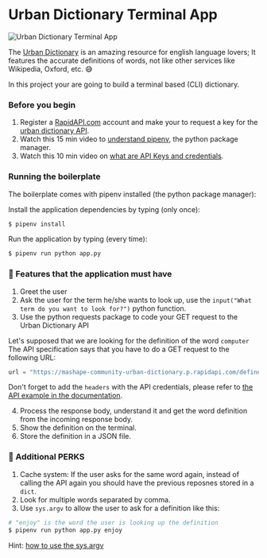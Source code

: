 # Urban Dictionary Terminal App

![Urban Dictionary Terminal App](https://github.com/breatheco-de/english-dictionary-project-tutorial/blob/master/preview.gif?raw=true)

The [Urban Dictionary](https://www.urbandictionary.com/) is an amazing resource for english language lovers; It features the accurate definitions of words, not like other services like Wikipedia, Oxford, etc. 😅

In this project your are going to build a terminal based (CLI) dictionary.

### Before you begin

1. Register a [RapidAPI.com](https://rapidapi.com/) account and make your to request a key for the [urban dictionary API](https://rapidapi.com/community/api/urban-dictionary).
2. Watch this 15 min video to [understand pipenv](https://www.youtube.com/watch?v=6Qmnh5C4Pmo), the python package manager.
3. Watch this 10 min video on [what are API Keys and credentials](https://www.youtube.com/watch?v=InoAIgBZIEA).

### Running the boilerplate

The boilerplate comes with pipenv installed (the python package manager):

Install the application dependencies by typing (only once):

```bash
$ pipenv install
```
Run the application by typing (every time):

```bash
$ pipenv run python app.py
```

### 📝 Features that the application must have

1. Greet the user
2. Ask the user for the term he/she wants to look up, use the `input("What term do you want to look for?")` python function.
3. Use the python requests package to code your GET request to the Urban Dictionary API

Let's supposed that we are looking for the definition of the word `computer`
The API specification says that you have to do a GET request to the following URL: 

```python
url = "https://mashape-community-urban-dictionary.p.rapidapi.com/define?term=computer"
```

Don't forget to add the `headers` with the API credentials, please refer to [the API example in the documentation](https://rapidapi.com/community/api/urban-dictionary/endpoints).

4. Process the response body, understand it and get the word definition from the incoming response body.
5. Show the definition on the terminal.
6. Store the definition in a JSON file.

### 🍾 Additional PERKS

1. Cache system: If the user asks for the same word again, instead of calling the API again you should have the previous reposnes stored in a `dict`.
2. Look for multiple words separated by comma.
3. Use `sys.argv` to allow the user to ask for a definition like this:

```python
# "enjoy" is the word the user is looking up the definition
$ pipenv run python app.py enjoy
```

Hint: [how to use the sys.argv](https://www.pythonforbeginners.com/system/python-sys-argv)



